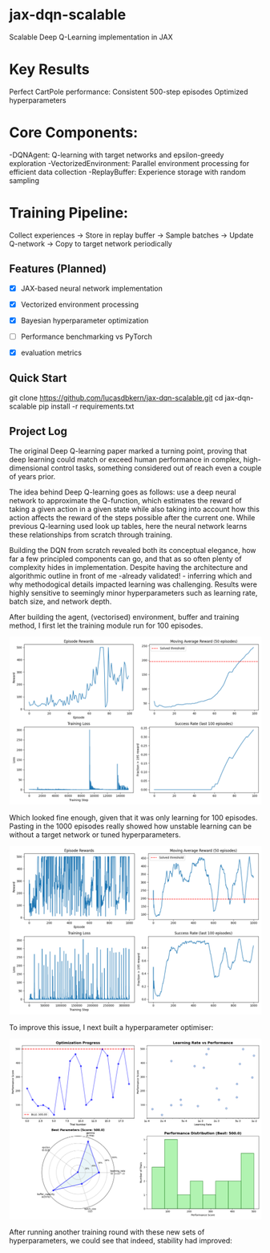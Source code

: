 # jax-dqn-scalable
Scalable Deep Q-Learning implementation in JAX

# Key Results
Perfect CartPole performance: Consistent 500-step episodes
Optimized hyperparameters

# Core Components:

-DQNAgent: Q-learning with target networks and epsilon-greedy exploration
-VectorizedEnvironment: Parallel environment processing for efficient data collection
-ReplayBuffer: Experience storage with random sampling

# Training Pipeline:
Collect experiences → Store in replay buffer → Sample batches → Update Q-network → Copy to target network periodically

## Features (Planned)
- [x] JAX-based neural network implementation
- [x] Vectorized environment processing
- [x] Bayesian hyperparameter optimization
- [ ] Performance benchmarking vs PyTorch
- [x]  evaluation metrics


## Quick Start
git clone https://github.com/lucasdbkern/jax-dqn-scalable.git
cd jax-dqn-scalable
pip install -r requirements.txt


## Project Log 

The original Deep Q-learning paper marked a turning point, proving that deep learning could match or exceed human performance in complex, high-dimensional control tasks, something considered out of reach even a couple of years prior. 

The idea behind Deep Q-learning goes as follows: use a deep neural network to approximate the Q-function, which estimates the reward of taking a given action in a given state while also taking into account how this action affects the reward of the steps possible after the current one. While previous Q-learning used look up tables, here the neural network learns these relationships from scratch through training. 


Building the DQN from scratch revealed both its conceptual elegance, how far a few principled components can go, and that as so often plenty of complexity hides in implementation. Despite having the architecture and algorithmic outline in front of me -already validated! -  inferring which and why methodogical details impacted learning was challenging. Results were highly sensitive to seemingly minor hyperparameters such as learning rate, batch size, and network depth.

After building the agent, (vectorised) environment, buffer and training method, I first let the training module run for 100 episodes. 

![alt text](Figure_100rounds_training.png)

Which looked fine enough, given that it was only learning for 100 episodes. Pasting in the 1000 episodes really showed how unstable learning can be without a target network or tuned hyperparameters.

 ![alt text](1000episodes_figure_training.png)

 To improve this issue, I next built a hyperparameter optimiser:

 ![alt text](hyperparam_finished..png)

 After running another training round with these new sets of hyperparameters, we could see that indeed, stability had improved:

 
